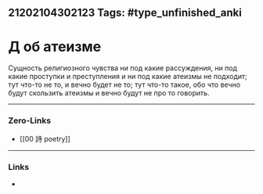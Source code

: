 21202104302123
Tags: #type_unfinished_anki 
---
# Д об атеизме

Сущность религиозного чувства ни под какие рассуждения, ни под какие проступки и преступления и ни под какие атеизмы не подходит; тут что-то не то, и вечно будет не то; тут что-то такое, обо что вечно будут скользить атеизмы и вечно будут не про то говорить.

---
### Zero-Links
- [[00 詩 poetry]]
---
### Links
-